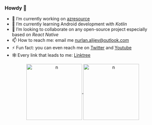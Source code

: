 ### Howdy 👋


- 🔭 I’m currently working on [azresource](https://github.com/nurlan-aliyev/azresource)
- 🌱 I’m currently learning Android development with *Kotlin*
- 👯 I’m looking to collaborate on any open-source project especially based on *React Native*
- 📫 How to reach me: email me nurlan.alijev@outlook.com
- ⚡ Fun fact: you can even reach me on [Twitter](https://twitter.com/nurlan_aliyev13) and [Youtube](https://www.youtube.com/channel/UCYdKK9hVSYygjOu2vODEzqw/about)
- 🕸️ Every link that leads to me: [Linktree](https://linktr.ee/nurlan_aliyev13)


<p align="center">
<a href="https://github.com/nurlan-aliyev">
  <img height="180em" align="center" src="https://github-readme-stats.vercel.app/api?username=nurlan-aliyev&show_icons=true&locale=en&theme=nord&include_all_commits=true&count_private=true" alt="n"/>
  
  <img height="180em" align="center" src="https://github-readme-stats.vercel.app/api/top-langs?username=nurlan-aliyev&show_icons=true&locale=en&layout=compact&langs_count=10&theme=nord" alt="n"/>
</a>
</p>


